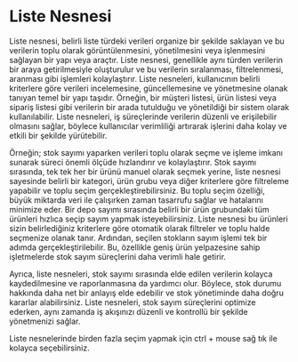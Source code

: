 
# Liste Nesnesi

Liste nesnesi, belirli liste türdeki verileri organize bir şekilde saklayan ve bu verilerin toplu olarak görüntülenmesini, yönetilmesini veya işlenmesini sağlayan bir yapı veya araçtır. 
Liste nesnesi, genellikle aynı türden verilerin bir araya getirilmesiyle oluşturulur ve bu verilerin sıralanması, filtrelenmesi, aranması gibi işlemleri kolaylaştırır. 
Liste nesneleri, kullanıcının belirli kriterlere göre verileri incelemesine, güncellemesine ve yönetmesine olanak tanıyan temel bir yapı taşıdır. 
Örneğin, bir müşteri listesi, ürün listesi veya sipariş listesi gibi verilerin bir arada tutulduğu ve yönetildiği bir sistem olarak kullanılabilir. 
Liste nesneleri, iş süreçlerinde verilerin düzenli ve erişilebilir olmasını sağlar, böylece kullanıcılar verimliliği artırarak işlerini daha kolay ve etkili bir şekilde yürütebilir.

Örneğin; stok sayımı yaparken verileri toplu olarak seçme ve işleme imkanı sunarak süreci önemli ölçüde hızlandırır ve kolaylaştırır. 
Stok sayımı sırasında, tek tek her bir ürünü manuel olarak seçmek yerine, liste nesnesi sayesinde belirli bir kategori,
ürün grubu veya diğer kriterlere göre filtreleme yapabilir ve toplu seçim gerçekleştirebilirsiniz. Bu toplu seçim özelliği, 
büyük miktarda veri ile çalışırken zaman tasarrufu sağlar ve hatalarını minimize eder.
Bir depo sayımı sırasında belirli bir ürün grubundaki tüm ürünleri hızlıca seçip sayım yapmak isteyebilirsiniz. 
Liste nesnesi bu ürünleri sizin belirlediğiniz kriterlere göre otomatik olarak filtreler ve toplu halde seçmenize olanak tanır. 
Ardından, seçilen stokların sayım işlemi tek bir adımda gerçekleştirilebilir. 
Bu, özellikle geniş ürün yelpazesine sahip işletmelerde stok sayım süreçlerini daha verimli hale getirir.

Ayrıca, liste nesneleri, stok sayımı sırasında elde edilen verilerin kolayca kaydedilmesine ve raporlanmasına da yardımcı olur.
Böylece, stok durumu hakkında daha net bir anlayış elde edebilir ve stok yönetiminde daha doğru kararlar alabilirsiniz. 
Liste nesneleri, stok sayım süreçlerini optimize ederken, aynı zamanda iş akışınızı düzenli ve kontrollü bir şekilde yönetmenizi sağlar.

Liste nesnelerinde birden fazla seçim yapmak için ctrl + mouse sağ tık ile kolayca seçebilirsiniz.
